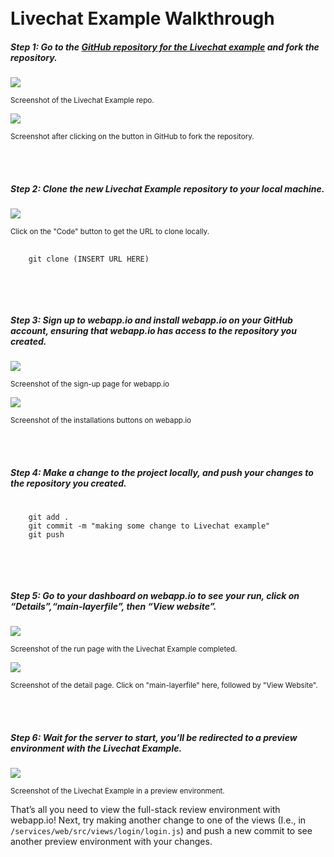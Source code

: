 <br />
<br />

# Livechat Example Walkthrough

##### **Step 1:** Go to the [GitHub repository for the Livechat example](https://github.com/webappio/livechat-example) and fork the repository.

<img src="/static/assets/github-repo.png" class="Docs-Image" />

<small>Screenshot of the Livechat Example repo.</small>

<img src="/static/assets/forked-repo-no-name.png" class="Docs-Image" />

<small>Screenshot after clicking on the button in GitHub to fork the repository.</small>

<div class="section-spacing"></div>

<br />
<br />

##### **Step 2:** Clone the new Livechat Example repository to your local machine.

<img src="/static/assets/clone-locally.png" class="Docs-Image" />

<small>Click on the "Code" button to get the URL to clone locally.</small>

<pre>
    <code class="language-html CodeHighlight">
    git clone (INSERT URL HERE)
    </code>
</pre>

<div class="section-spacing"></div>

<br />
<br />

##### **Step 3:** Sign up to webapp.io and install webapp.io on your GitHub account, **ensuring that webapp.io has access to the repository you created.**

<img src="/static/assets/webapp-signup.png" class="Docs-Image" />

<small>Screenshot of the sign-up page for webapp.io</small>

<img src="/static/assets/install-webapp-on-repo.png" class="Docs-Image" />

<small>Screenshot of the installations buttons on webapp.io</small>

<div class="section-spacing"></div>

<br />
<br />

##### **Step 4:** Make a change to the project locally, and push your changes to the repository you created.

<pre>
    <code class="language-html CodeHighlight">
    git add .
    git commit -m "making some change to Livechat example"
    git push
    </code>
</pre>

<div class="section-spacing"></div>

<br />
<br />

##### **Step 5:** Go to your dashboard on webapp.io to see your run, click on “Details”,“main-layerfile”, then “View website”.

<img src="/static/assets/run-page.png" class="Docs-Image" />

<small>Screenshot of the run page with the Livechat Example completed.</small>

<img src="/static/assets/detail-page.png" class="Docs-Image" />

<small>Screenshot of the detail page. Click on "main-layerfile" here, followed by "View Website".</small>

<div class="section-spacing"></div>

<br />
<br />

##### **Step 6:** Wait for the server to start, you’ll be redirected to a preview environment with the Livechat Example.

<img src="/static/assets/livechat-example.png" class="Docs-Image" />

<small>Screenshot of the Livechat Example in a preview environment.</small>

<div class="section-spacing"></div>

That’s all you need to view the full-stack review environment with webapp.io!
Next, try making another change to one of the views (I.e., in `/services/web/src/views/login/login.js`) and push a new commit to see another preview environment with your changes.

<br />
<br />
